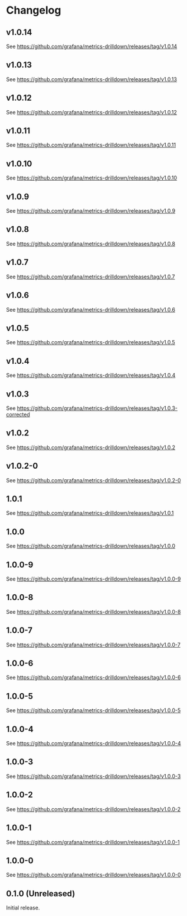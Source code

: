 # Changelog

## v1.0.14

See <https://github.com/grafana/metrics-drilldown/releases/tag/v1.0.14>

## v1.0.13

See <https://github.com/grafana/metrics-drilldown/releases/tag/v1.0.13>

## v1.0.12

See <https://github.com/grafana/metrics-drilldown/releases/tag/v1.0.12>

## v1.0.11

See <https://github.com/grafana/metrics-drilldown/releases/tag/v1.0.11>

## v1.0.10

See <https://github.com/grafana/metrics-drilldown/releases/tag/v1.0.10>

## v1.0.9

See <https://github.com/grafana/metrics-drilldown/releases/tag/v1.0.9>

## v1.0.8

See <https://github.com/grafana/metrics-drilldown/releases/tag/v1.0.8>

## v1.0.7

See <https://github.com/grafana/metrics-drilldown/releases/tag/v1.0.7>

## v1.0.6

See <https://github.com/grafana/metrics-drilldown/releases/tag/v1.0.6>

## v1.0.5

See <https://github.com/grafana/metrics-drilldown/releases/tag/v1.0.5>

## v1.0.4

See <https://github.com/grafana/metrics-drilldown/releases/tag/v1.0.4>

## v1.0.3

See <https://github.com/grafana/metrics-drilldown/releases/tag/v1.0.3-corrected>

## v1.0.2

See <https://github.com/grafana/metrics-drilldown/releases/tag/v1.0.2>

## v1.0.2-0

See <https://github.com/grafana/metrics-drilldown/releases/tag/v1.0.2-0>

## 1.0.1

See <https://github.com/grafana/metrics-drilldown/releases/tag/v1.0.1>

## 1.0.0

See <https://github.com/grafana/metrics-drilldown/releases/tag/v1.0.0>

## 1.0.0-9

See <https://github.com/grafana/metrics-drilldown/releases/tag/v1.0.0-9>

## 1.0.0-8

See <https://github.com/grafana/metrics-drilldown/releases/tag/v1.0.0-8>

## 1.0.0-7

See <https://github.com/grafana/metrics-drilldown/releases/tag/v1.0.0-7>

## 1.0.0-6

See <https://github.com/grafana/metrics-drilldown/releases/tag/v1.0.0-6>

## 1.0.0-5

See <https://github.com/grafana/metrics-drilldown/releases/tag/v1.0.0-5>

## 1.0.0-4

See <https://github.com/grafana/metrics-drilldown/releases/tag/v1.0.0-4>

## 1.0.0-3

See <https://github.com/grafana/metrics-drilldown/releases/tag/v1.0.0-3>

## 1.0.0-2

See <https://github.com/grafana/metrics-drilldown/releases/tag/v1.0.0-2>

## 1.0.0-1

See <https://github.com/grafana/metrics-drilldown/releases/tag/v1.0.0-1>

## 1.0.0-0

See <https://github.com/grafana/metrics-drilldown/releases/tag/v1.0.0-0>

## 0.1.0 (Unreleased)

Initial release.
